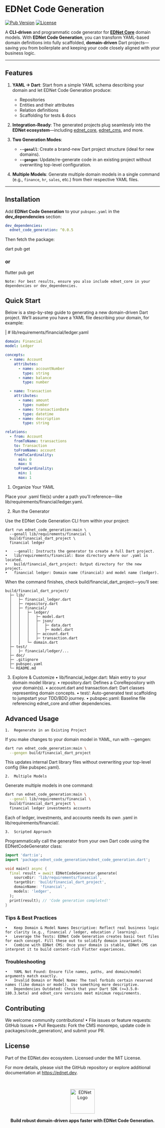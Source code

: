 # EDNet Code Generation

[![Pub Version](https://img.shields.io/pub/v/ednet_code_generation.svg)](https://pub.dev/packages/ednet_code_generation)
[![License](https://img.shields.io/github/license/ednet-dev/cms)](https://github.com/ednet-dev/cms/blob/main/LICENSE)

A **CLI-driven** and programmatic code generator for **[EDNet Core](https://pub.dev/packages/ednet_core)** domain models. With **EDNet Code Generation**, you can transform YAML-based domain definitions into fully scaffolded, **domain-driven** Dart projects—saving you from boilerplate and keeping your code closely aligned with your business logic.

---

## Features

1. **YAML → Dart**: Start from a simple YAML schema describing your domain and let EDNet Code Generation produce:
   - Repositories
   - Entities and their attributes
   - Relation definitions
   - Scaffolding for tests & docs

2. **Integration-Ready**: The generated projects plug seamlessly into the **EDNet ecosystem**—including [ednet_core](https://pub.dev/packages/ednet_core), [ednet_cms](https://github.com/ednet-dev/cms/tree/main/packages/cms), and more.

3. **Two Generation Modes**:
   - **`--genall`**: Create a brand-new Dart project structure (ideal for new domains).
   - **`--gengen`**: Update/re-generate code in an existing project without overwriting top-level configuration.

4. **Multiple Models**: Generate multiple domain models in a single command (e.g., `finance`, `hr`, `sales`, etc.) from their respective YAML files.

---

## Installation

Add **EDNet Code Generation** to your `pubspec.yaml` in the **dev_dependencies** section:

```yaml
dev_dependencies:
  ednet_code_generation: ^0.0.5
```
Then fetch the package:

dart pub get
### or
flutter pub get

	Note: For best results, ensure you also include ednet_core in your dependencies or dev_dependencies.

## Quick Start

Below is a step-by-step guide to generating a new domain-driven Dart project. We’ll assume you have a YAML file describing your domain, for example:

| # lib/requirements/financial/ledger.yaml
```yaml
domain: Financial
model: Ledger

concepts:
  - name: Account
    attributes:
      - name: accountNumber
        type: string
      - name: balance
        type: number

  - name: Transaction
    attributes:
      - name: amount
        type: number
      - name: transactionDate
        type: datetime
      - name: description
        type: string

relations:
  - from: Account
    fromToName: transactions
    to: Transaction
    toFromName: account
    fromToCardinality:
      min: 0
      max: N
    toFromCardinality:
      min: 1
      max: 1
```
1. Organize Your YAML

Place your .yaml file(s) under a path you’ll reference—like lib/requirements/financial/ledger.yaml.

2. Run the Generator

Use the EDNet Code Generation CLI from within your project:
```
dart run ednet_code_generation:main \
  --genall lib/requirements/financial \
  build/financial_dart_project \
  financial ledger
```
	•	--genall: Instructs the generator to create a full Dart project.
	•	lib/requirements/financial: Base directory where our .yaml is located.
	•	build/financial_dart_project: Output directory for the new project.
	•	financial ledger: Domain name (financial) and model name (ledger).

When the command finishes, check build/financial_dart_project—you’ll see:
```
build/financial_dart_project/
  ├─ lib/
  │   ├─ financial_ledger.dart
  │   ├─ repository.dart
  │   ├─ financial/
  │   │   ├─ ledger/
  │   │   │   ├─ model.dart
  │   │   │   ├─ json/
  │   │   │   │   ├─ data.dart
  │   │   │   │   ├─ model.dart
  │   │   │   ├─ account.dart
  │   │   │   ├─ transaction.dart
  │   │   └─ domain.dart
  ├─ test/
  │   ├─ financial/ledger/...
  ├─ doc/
  ├─ .gitignore
  ├─ pubspec.yaml
  └─ README.md
```
3. Explore & Customize
	•	lib/financial_ledger.dart: Main entry to your domain model library.
	•	repository.dart: Defines a CoreRepository with your domain(s).
	•	account.dart and transaction.dart: Dart classes representing domain concepts.
	•	test/: Auto-generated test scaffolding to jumpstart your TDD/BDD journey.
	•	pubspec.yaml: Baseline file referencing ednet_core and other dependencies.

## Advanced Usage
	1.	Regenerate in an Existing Project
If you make changes to your domain model in YAML, run with --gengen:
```bash
dart run ednet_code_generation:main \
  --gengen build/financial_dart_project
```
This updates internal Dart library files without overwriting your top-level config (like pubspec.yaml).

	2.	Multiple Models
Generate multiple models in one command:
```bash
dart run ednet_code_generation:main \
  --genall lib/requirements/financial \
  build/financial_dart_project \
  financial ledger investments accounts
```
Each of ledger, investments, and accounts needs its own <model>.yaml in lib/requirements/financial/.

	3.	Scripted Approach
Programmatically call the generator from your own Dart code using the EDNetCodeGenerator class:
```dart
import 'dart:io';
import 'package:ednet_code_generation/ednet_code_generation.dart';

void main() async {
  final result = await EDNetCodeGenerator.generate(
    sourceDir: 'lib/requirements/financial',
    targetDir: 'build/financial_dart_project',
    domainName: 'financial',
    models: 'ledger',
  );
  print(result); // 'Code generation completed!'
}
```
### Tips & Best Practices
	•	Keep Domain & Model Names Descriptive: Reflect real business logic for clarity (e.g., financial / ledger, education / learning).
	•	Leverage the Tests: EDNet Code Generation creates basic test files for each concept. Fill these out to solidify domain invariants.
	•	Combine with EDNet CMS: Once your domain is stable, EDNet CMS can interpret it to build content-rich Flutter experiences.

### Troubleshooting
	•	YAML Not Found: Ensure file names, paths, and domain/model arguments match exactly.
	•	Invalid Domain or Model Name: The tool forbids certain reserved names (like domain or model). Use something more descriptive.
	•	Dependencies Outdated: Check that your Dart SDK (>=3.5.0-180.3.beta) and ednet_core versions meet minimum requirements.

## Contributing

We welcome community contributions!
	•	File issues or feature requests: GitHub Issues
	•	Pull Requests: Fork the CMS monorepo, update code in packages/code_generation/, and submit your PR.

## License

Part of the EDNet.dev ecosystem. Licensed under the MIT License.

For more details, please visit the GitHub repository or explore additional documentation at https://ednet.dev.

<br/>


<p align="center">
  <img src="https://img1.wsimg.com/isteam/ip/4896c6bc-229c-47e9-afdd-ff5ab2d2fdbf/Logo-eb329c1.png/:/rs=w:107,h:107,cg:true,m/cr=w:107,h:107/qt=q:95" width="80" alt="EDNet Logo"/>
</p>


<p align="center">
  <b>Build robust domain-driven apps faster with EDNet Code Generation.</b>
</p>
